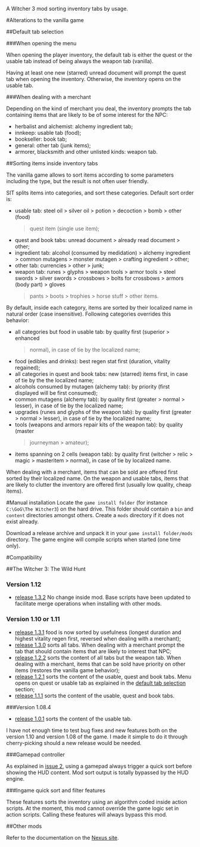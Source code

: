 A Witcher 3 mod sorting inventory tabs by usage.

#Alterations to the vanilla game

##Default tab selection

###When opening the menu

When opening the player inventory, the default tab is either the quest or the
usable tab instead of being always the weapon tab (vanilla).

Having at least one new (starred) unread document will prompt the quest tab
when opening the inventory. Otherwise, the inventory opens on the usable tab.

###When dealing with a merchant

Depending on the kind of merchant you deal, the inventory prompts the tab
containing items that are likely to be of some interest for the NPC:

- herbalist and alchemist: alchemy ingredient tab;
- innkeep: usable tab (food);
- bookseller: book tab;
- general: other tab (junk items);
- armorer, blacksmith and other unlisted kinds: weapon tab.

##Sorting items inside inventory tabs

The vanilla game allows to sort items according to some parameters including
the type, but the result is not often user friendly.

SIT splits items into categories, and sort these categories. Default sort order
is:

- usable tab: steel oil > silver oil > potion > decoction > bomb > other (food)
  > quest item (single use item);
- quest and book tabs: unread document > already read document > other;
- ingredient tab: alcohol (consumed by medidation) > alchemy ingredient >
  common mutagens > monster mutagen > crafting ingredient > other;
- other tab: currencies > other > junk;
- weapon tab: runes > glyphs > weapon tools > armor tools > steel swords >
  silver swords > crossbows > bolts for crossbows > armors (body part) > gloves
  > pants > boots > trophies > horse stuff > other items.

By default, inside each category, items are sorted by their localized name in
natural order (case insensitive). Following categories overrides this behavior:

- all categories but food in usable tab: by quality first (superior > enhanced
  > normal), in case of tie by the localized name;
- food (edibles and drinks): best regen stat first (duration, vitality
  regained);
- all categories in quest and book tabs: new (starred) items first, in case of
  tie by the the localized name;
- alcohols consumed by mutagen (alchemy tab): by priority (first displayed will
  be first consumed);
- common mutagens (alchemy tab): by quality first (greater > normal > lesser),
  in case of tie by the localized name;
- upgrades (runes and glyphs of the weapon tab): by quality first (greater >
  normal > lesser), in case of tie by the localized name;
- tools (weapons and armors repair kits of the weapon tab): by quality (master
  > journeyman > amateur);
- items spanning on 2 cells (weapon tab): by quality first (witcher > relic >
  magic > masteritem > normal), in case of tie by localized name.

When dealing with a merchant, items that can be sold are offered first sorted
by their localized name. On the weapon and usable tabs, items that are likely
to clutter the inventory are offered first (usually low quality, cheap items).

#Manual installation
Locate the `game install folder` (for instance `C:\GoG\The Witcher3`) on the
hard drive. This folder should contain a `bin` and `content` directories
amongst others.  Create a `mods` directory if it does not exist already.

Download a release archive and unpack it in your `game install folder/mods`
directory. The game engine will compile scripts when started (one time only).

#Compatibility

##The Witcher 3: The Wild Hunt

### Version 1.12

- [release 1.3.2][1.3.2] No change inside mod. Base scripts have been updated
  to facilitate merge operations when installing with other mods.

### Version 1.10 or 1.11

- [release 1.3.1][1.3.1] food is now sorted by usefulness (longest duration and
  highest vitality regen first, reversed when dealing with a merchant);
- [release 1.3.0][1.3.0] sorts all tabs. When dealing with a merchant prompt
  the tab that should contain items that are likely to interest that NPC;
- [release 1.2.2][1.2.2] sorts the content of all tabs but the weapon tab. When
  dealing with a merchant, items that can be sold have priority on other items
  (restores the vanilla game behavior);
- [release 1.2.1][1.2.1] sorts the content of the usable, quest and book tabs.
  Menu opens on quest or usable tab as explained in the [default tab
  selection](#default-tab-selection) section;
- [release 1.1.1][1.1.1] sorts the content of the usable, quest and book tabs.

###Version 1.08.4

- [release 1.0.1][1.0.1] sorts the content of the usable tab.

I have not enough time to test bug fixes and new features both on the version
1.10 and version 1.08 of the game. I made it simple to do it through
cherry-picking should a new release would be needed.

###Gamepad controller

As explained in [issue 2][issue_2], using a gamepad always trigger a quick sort
before showing the HUD content. Mod sort output is totally bypassed by the HUD
engine.

###Ingame quick sort and filter features

These features sorts the inventory using an algorithm coded inside action
scripts. At the moment, this mod cannot override the game logic set in action
scripts. Calling these features will always bypass this mod.

##Other mods

Refer to the documentation on the [Nexus site][nexus].

[1.3.2]: https://github.com/pbarnoux/modSortedInventoryTabs/releases/tag/1.3.2
[1.3.1]: https://github.com/pbarnoux/modSortedInventoryTabs/releases/tag/1.3.1
[1.3.1]: https://github.com/pbarnoux/modSortedInventoryTabs/releases/tag/1.3.1
[1.3.0]: https://github.com/pbarnoux/modSortedInventoryTabs/releases/tag/1.3.0
[1.2.2]: https://github.com/pbarnoux/modSortedInventoryTabs/releases/tag/1.2.2
[1.2.1]: https://github.com/pbarnoux/modSortedInventoryTabs/releases/tag/1.2.1
[1.1.1]: https://github.com/pbarnoux/modSortedInventoryTabs/releases/tag/1.1.1
[1.0.1]: https://github.com/pbarnoux/modSortedInventoryTabs/releases/tag/1.0.1
[nexus]: http://www.nexusmods.com/witcher3/mods/770/?
[issue_2]: https://github.com/pbarnoux/modSortedInventoryTabs/issues/2
